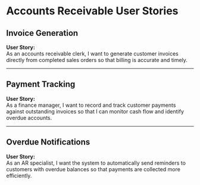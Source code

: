 # Accounts Receivable User Stories

## Invoice Generation
**User Story:**  
As an accounts receivable clerk, I want to generate customer invoices directly from completed sales orders so that billing is accurate and timely.

---

## Payment Tracking
**User Story:**  
As a finance manager, I want to record and track customer payments against outstanding invoices so that I can monitor cash flow and identify overdue accounts.

---

## Overdue Notifications
**User Story:**  
As an AR specialist, I want the system to automatically send reminders to customers with overdue balances so that payments are collected more efficiently.